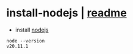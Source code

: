 # install-nodejs | [readme](../readme.md)

* install [nodejs](https://nodejs.org/en)
```
node --version
v20.11.1
```